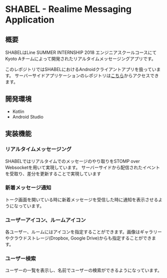 # SHABEL - Realime Messaging Application

## 概要
SHABELはLine SUMMER INTERNSHIP 2018 エンジニアスクールコースにてKyoto Aチームによって開発されたリアルタイムメッセージングアプリです。

このレポジトリではSHABELにおけるAndroidクライアントアプリを扱っています。
サーバーサイドアプリケーションのレポジトリは[こちら](https://github.com/line-school2018summer/kyoto-a-api)からアクセスできます。

## 開発環境
- Kotlin
- Android Studio

## 実装機能

### リアルタイムメッセージング
SHABELではリアルタイムでのメッセージのやり取りをSTOMP over Websocketを用いて実現しています。
サーバーサイドから配信されたイベントを受取り、差分を更新することで実現しています

### 新着メッセージ通知
トーク画面を開いている時に新着メッセージを受信した時に通知を表示させるようになっています。

### ユーザーアイコン、ルームアイコン
各ユーザー、ルームにはアイコンを指定することができます。画像はギャラリーやクラウドストレージ(Dropbox, Google Drive)からも指定することができます。

### ユーザー検索
ユーザーの一覧を表示し、名前でユーザーの検索ができるようになっています。
